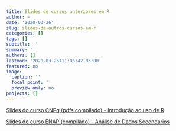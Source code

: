 ```yaml
---
title: Slides de cursos anteriores em R
author: ~
date: '2020-03-26'
slug: slides-de-outros-cursos-em-r
categories: []
tags: []
subtitle: ''
summary: ''
authors: []
lastmod: '2020-03-26T11:06:42-03:00'
featured: no
image:
  caption: ''
  focal_point: ''
  preview_only: no
projects: []
---
```


[Slides do curso CNPq (pdfs compilado) - Introdução ao uso de R](https://fbertholini.netlify.com/files/curso_R_CNPq.pdf)

[Slides do curso ENAP (compilado) - Análise de Dados Secondários ](https://fbertholini.netlify.com/slides/curso_R_ENAP/)